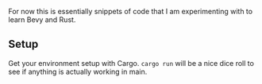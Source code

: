 For now this is essentially snippets of code that I am experimenting with to learn Bevy and Rust.

## Setup
Get your environment setup with Cargo. `cargo run` will be a nice dice roll to see if anything is actually working in main.